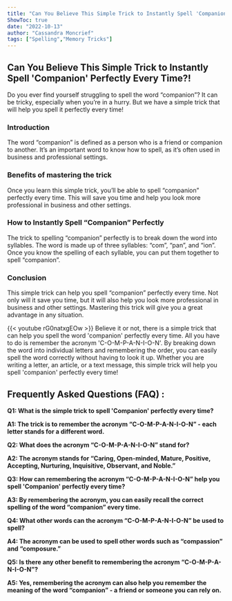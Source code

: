 ```yaml
---
title: "Can You Believe This Simple Trick to Instantly Spell 'Companion' Perfectly Every Time?!"
ShowToc: true 
date: "2022-10-13"
author: "Cassandra Moncrief" 
tags: ["Spelling","Memory Tricks"]
---
```

## Can You Believe This Simple Trick to Instantly Spell 'Companion' Perfectly Every Time?! 

Do you ever find yourself struggling to spell the word “companion”? It can be tricky, especially when you’re in a hurry. But we have a simple trick that will help you spell it perfectly every time!

### Introduction

The word “companion” is defined as a person who is a friend or companion to another. It’s an important word to know how to spell, as it’s often used in business and professional settings.

### Benefits of mastering the trick

Once you learn this simple trick, you’ll be able to spell “companion” perfectly every time. This will save you time and help you look more professional in business and other settings.

### How to Instantly Spell “Companion” Perfectly

The trick to spelling “companion” perfectly is to break down the word into syllables. The word is made up of three syllables: “com”, “pan”, and “ion”. Once you know the spelling of each syllable, you can put them together to spell “companion”.

### Conclusion

This simple trick can help you spell “companion” perfectly every time. Not only will it save you time, but it will also help you look more professional in business and other settings. Mastering this trick will give you a great advantage in any situation.

{{< youtube rG0natxgEOw >}} 
Believe it or not, there is a simple trick that can help you spell the word 'companion' perfectly every time. All you have to do is remember the acronym 'C-O-M-P-A-N-I-O-N'. By breaking down the word into individual letters and remembering the order, you can easily spell the word correctly without having to look it up. Whether you are writing a letter, an article, or a text message, this simple trick will help you spell 'companion' perfectly every time!

## Frequently Asked Questions (FAQ) :
**Q1: What is the simple trick to spell 'Companion' perfectly every time?**

**A1: The trick is to remember the acronym “C-O-M-P-A-N-I-O-N” - each letter stands for a different word.**

**Q2: What does the acronym “C-O-M-P-A-N-I-O-N” stand for?**

**A2: The acronym stands for “Caring, Open-minded, Mature, Positive, Accepting, Nurturing, Inquisitive, Observant, and Noble.”**

**Q3: How can remembering the acronym “C-O-M-P-A-N-I-O-N” help you spell 'Companion' perfectly every time?**

**A3: By remembering the acronym, you can easily recall the correct spelling of the word “companion” every time.**

**Q4: What other words can the acronym “C-O-M-P-A-N-I-O-N” be used to spell?**

**A4: The acronym can be used to spell other words such as “compassion” and “composure.”**

**Q5: Is there any other benefit to remembering the acronym “C-O-M-P-A-N-I-O-N”?**

**A5: Yes, remembering the acronym can also help you remember the meaning of the word “companion” - a friend or someone you can rely on.**





